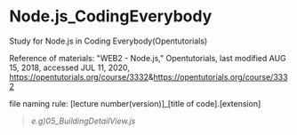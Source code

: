 # Node.js_CodingEverybody

Study for Node.js in Coding Everybody(Opentutorials)

Reference of materials: "WEB2 - Node.js," Opentutorials, last modified AUG 15, 2018, accessed JUL 11, 2020, <https://opentutorials.org/course/3332>&<https://opentutorials.org/course/3332>


file naming rule: [lecture number(version)]_[title of code].[extension]
>_e.g)05_BuildingDetailView.js_
